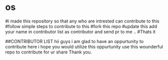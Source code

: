 # os
#i made this repository so that any who are intrested can contribute to this 
#follow simple steps to contribute to this 
#fork this repo
#update this add your name in contributor list as contributor and send pr to me ..
#Thats it



##CONTRIBUTOR LIST
hii guys i am glad to have an oppurtunity to contribute here
i hope you would utilize this oppurtunity
use this wounderful repo to contribute for ur share Thank you.

